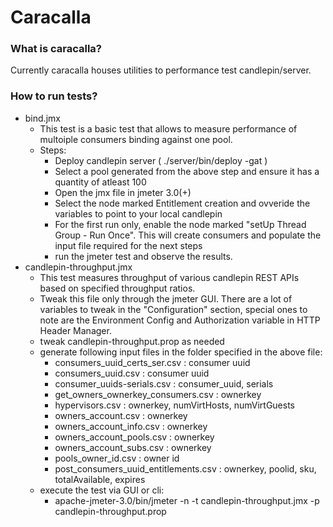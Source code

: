 # Caracalla


### What is caracalla?
Currently caracalla houses utilities to performance test candlepin/server.

### How to run tests?

 * bind.jmx
   * This test is a basic test that allows to measure performance of multoiple consumers binding against one pool.
   * Steps:
     * Deploy candlepin server ( ./server/bin/deploy -gat )
     * Select a pool generated from the above step and ensure it has a quantity of atleast 100
     * Open the jmx file in jmeter 3.0(+)
     * Select the node marked Entitlement creation and ovveride the variables to point to your local candlepin
     * For the first run only, enable the node marked "setUp Thread Group - Run Once". This will create consumers and populate the input file required for the next steps
     * run the jmeter test and observe the results.
 * candlepin-throughput.jmx
   * This test measures throughput of various candlepin REST APIs based on specified throughput ratios.
   * Tweak this file only through the jmeter GUI. There are a lot of variables to tweak in the "Configuration" section, special ones to note are the Environment Config and Authorization variable in HTTP Header Manager.
   * tweak candlepin-throughput.prop as needed
   * generate following input files in the folder specified in the above file:
     * consumers_uuid_certs_ser.csv : consumer uuid
     * consumers_uuid.csv : consumer uuid
     * consumer_uuids-serials.csv : consumer_uuid, serials
     * get_owners_ownerkey_consumers.csv : ownerkey
     * hypervisors.csv : ownerkey, numVirtHosts, numVirtGuests
     * owners_account.csv : ownerkey
     * owners_account_info.csv : ownerkey
     * owners_account_pools.csv : ownerkey
     * owners_account_subs.csv : ownerkey
     * pools_owner_id.csv : owner id
     * post_consumers_uuid_entitlements.csv : ownerkey, poolid, sku, totalAvailable, expires
    * execute the test via GUI or cli:
      * apache-jmeter-3.0/bin/jmeter -n -t candlepin-throughput.jmx  -p candlepin-throughput.prop

